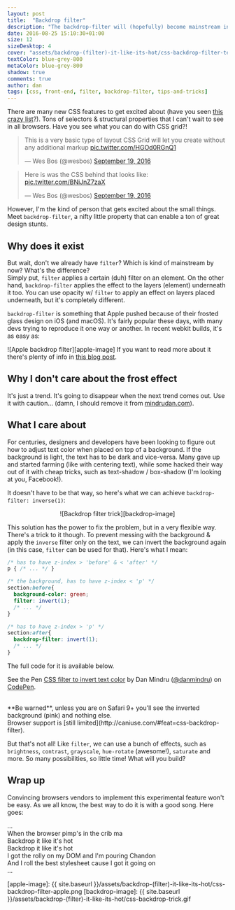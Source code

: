 ```yaml
---
layout: post
title:  "Backdrop filter"
description: "The backdrop-filter will (hopefully) become mainstream in the near future. Here's why I am excited about it."
date: 2016-08-25 15:10:30+01:00
size: 12
sizeDesktop: 4
cover: "assets/backdrop-(filter)-it-like-its-hot/css-backdrop-filter-text-magic.gif"
textColor: blue-grey-800
metaColor: blue-grey-800
shadow: true
comments: true
author: dan
tags: [css, front-end, filter, backdrop-filter, tips-and-tricks]
---
```


There are many new CSS features to get excited about (have you seen [this crazy list](http://css4.rocks/)?).
Tons of selectors & structural properties that I can't wait to see in all browsers. 
Have you see what you can do with CSS grid?!

<blockquote class="twitter-tweet" data-lang="en"><p lang="en" dir="ltr">This is a very basic type of layout CSS Grid will let you create without any additional markup <a href="https://t.co/HGOd0RGnQ1">pic.twitter.com/HGOd0RGnQ1</a></p>&mdash; Wes Bos (@wesbos) <a href="https://twitter.com/wesbos/status/777955345146777600">September 19, 2016</a></blockquote>

<blockquote><p lang="en" dir="ltr">Here is was the CSS behind that looks like: <a href="https://t.co/BNiJnZ7zaX">pic.twitter.com/BNiJnZ7zaX</a></p>&mdash; Wes Bos (@wesbos) <a href="https://twitter.com/wesbos/status/777957127558082561">September 19, 2016</a></blockquote>

However, I'm the kind of person that gets excited about the small things.
Meet `backdrop-filter`, a nifty little property that can enable a ton of great design stunts.


## Why does it exist
But wait, don't we already have `filter`? Which is kind of mainstream by now? What's the difference?<br/>
Simply put, `filter` applies a certain (duh) filter on an element. On the other hand, `backdrop-filter` applies the effect to the layers (element) underneath it too.
You can use opacity w/ `filter` to apply an effect on layers placed underneath, but it's completely different.

`backdrop-filter` is something that Apple pushed because of their frosted glass design on iOS (and macOS). It's fairly popular these days, with many devs trying to reproduce it one way or another. In recent webkit builds, it's as easy as:

![Apple backdrop filter][apple-image]
If you want to read more about it there's plenty of info in [this blog post](https://webkit.org/blog/3632/introducing-backdrop-filters/).


## Why I don't care about the frost effect
It's just a trend. It's going to disappear when the next trend comes out. Use it with caution... (damn, I should remove it from [mindrudan.com](http://mindrudan.com)).


## What I care about
For centuries, designers and developers have been looking to figure out how to adjust text color when placed on top of a background. If the background is light, the text has to be dark and vice-versa. 
Many gave up and started farming (like with centering text), while some hacked their way out of it with cheap tricks, such as text-shadow / box-shadow (I'm looking at you, Facebook!).

It doesn't have to be that way, so here's what we can achieve `backdrop-filter: inverse(1)`:

<span style="text-align: center; width: 100%; display: inline-block;">
![Backdrop filter trick][backdrop-image]
</span>

This solution has the power to fix the problem, but in a very flexible way. <br/>
There's a trick to it though. To prevent messing with the background & apply the `inverse` filter only on the text, we can invert the background again (in this case, `filter` can be used for that). Here's what I mean:


```css
/* has to have z-index > 'before' & < 'after' */
p { /* ... */ }

/* the background, has to have z-index < 'p' */
section:before{
  background-color: green;
  filter: invert(1);
  /* ... */
}

/* has to have z-index > 'p' */
section:after{
  backdrop-filter: invert(1);
  /* ... */
}
```

The full code for it is available below.

<div style="width: 100%;">
  <p data-height="265" data-theme-id="0" data-slug-hash="XjRoZz" data-default-tab="css,result" data-user="danmindru" data-embed-version="2" class="codepen">See the Pen <a href="https://codepen.io/danmindru/pen/XjRoZz/">CSS filter to invert text color</a> by Dan Mindru (<a href="http://codepen.io/danmindru">@danmindru</a>) on <a href="http://codepen.io">CodePen</a>.</p>
</div>

<br/>
**Be warned**, unless you are on Safari 9+ you'll see the inverted background (pink) and nothing else. <br/>
Browser support is [still limited](http://caniuse.com/#feat=css-backdrop-filter).

But that's not all! Like `filter`, we can use a bunch of effects, such as `brightness`, `contrast`, `grayscale`, `hue-rotate` (awesome!), `saturate` and more.
So many possibilities, so little time! What will you build?


## Wrap up
Convincing browsers vendors to implement this experimental feature won't be easy.
As we all know, the best way to do it is with a good song. Here goes:

...<br/>
When the browser pimp's in the crib ma<br/>
Backdrop it like it's hot<br/>
Backdrop it like it's hot<br/>
I got the rolly on my DOM and I'm pouring Chandon<br/>
And I roll the best stylesheet cause I got it going on<br/>
...

<script async src="//platform.twitter.com/widgets.js" charset="utf-8"></script>
<script async src="//assets.codepen.io/assets/embed/ei.js"></script>

[apple-image]: {{ site.baseurl }}/assets/backdrop-(filter)-it-like-its-hot/css-backdrop-filter-apple.png
[backdrop-image]: {{ site.baseurl }}/assets/backdrop-(filter)-it-like-its-hot/css-backdrop-trick.gif